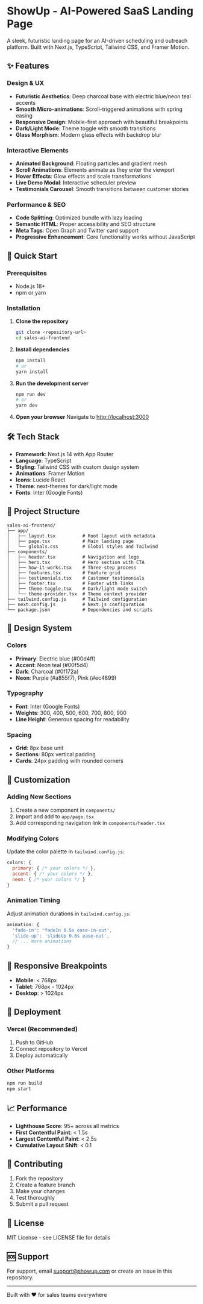 # ShowUp - AI-Powered SaaS Landing Page

A sleek, futuristic landing page for an AI-driven scheduling and outreach platform. Built with Next.js, TypeScript, Tailwind CSS, and Framer Motion.

## ✨ Features

### Design & UX

- **Futuristic Aesthetics**: Deep charcoal base with electric blue/neon teal accents
- **Smooth Micro-animations**: Scroll-triggered animations with spring easing
- **Responsive Design**: Mobile-first approach with beautiful breakpoints
- **Dark/Light Mode**: Theme toggle with smooth transitions
- **Glass Morphism**: Modern glass effects with backdrop blur

### Interactive Elements

- **Animated Background**: Floating particles and gradient mesh
- **Scroll Animations**: Elements animate as they enter the viewport
- **Hover Effects**: Glow effects and scale transformations
- **Live Demo Modal**: Interactive scheduler preview
- **Testimonials Carousel**: Smooth transitions between customer stories

### Performance & SEO

- **Code Splitting**: Optimized bundle with lazy loading
- **Semantic HTML**: Proper accessibility and SEO structure
- **Meta Tags**: Open Graph and Twitter card support
- **Progressive Enhancement**: Core functionality works without JavaScript

## 🚀 Quick Start

### Prerequisites

- Node.js 18+
- npm or yarn

### Installation

1. **Clone the repository**

   ```bash
   git clone <repository-url>
   cd sales-ai-frontend
   ```

2. **Install dependencies**

   ```bash
   npm install
   # or
   yarn install
   ```

3. **Run the development server**

   ```bash
   npm run dev
   # or
   yarn dev
   ```

4. **Open your browser**
   Navigate to [http://localhost:3000](http://localhost:3000)

## 🛠️ Tech Stack

- **Framework**: Next.js 14 with App Router
- **Language**: TypeScript
- **Styling**: Tailwind CSS with custom design system
- **Animations**: Framer Motion
- **Icons**: Lucide React
- **Theme**: next-themes for dark/light mode
- **Fonts**: Inter (Google Fonts)

## 📁 Project Structure

```
sales-ai-frontend/
├── app/
│   ├── layout.tsx          # Root layout with metadata
│   ├── page.tsx            # Main landing page
│   └── globals.css         # Global styles and Tailwind
├── components/
│   ├── header.tsx          # Navigation and logo
│   ├── hero.tsx            # Hero section with CTA
│   ├── how-it-works.tsx    # Three-step process
│   ├── features.tsx        # Feature grid
│   ├── testimonials.tsx    # Customer testimonials
│   ├── footer.tsx          # Footer with links
│   ├── theme-toggle.tsx    # Dark/light mode switch
│   └── theme-provider.tsx  # Theme context provider
├── tailwind.config.js      # Tailwind configuration
├── next.config.js          # Next.js configuration
└── package.json            # Dependencies and scripts
```

## 🎨 Design System

### Colors

- **Primary**: Electric blue (#00d4ff)
- **Accent**: Neon teal (#00f5d4)
- **Dark**: Charcoal (#0f172a)
- **Neon**: Purple (#a855f7), Pink (#ec4899)

### Typography

- **Font**: Inter (Google Fonts)
- **Weights**: 300, 400, 500, 600, 700, 800, 900
- **Line Height**: Generous spacing for readability

### Spacing

- **Grid**: 8px base unit
- **Sections**: 80px vertical padding
- **Cards**: 24px padding with rounded corners

## 🔧 Customization

### Adding New Sections

1. Create a new component in `components/`
2. Import and add to `app/page.tsx`
3. Add corresponding navigation link in `components/header.tsx`

### Modifying Colors

Update the color palette in `tailwind.config.js`:

```javascript
colors: {
  primary: { /* your colors */ },
  accent: { /* your colors */ },
  neon: { /* your colors */ }
}
```

### Animation Timing

Adjust animation durations in `tailwind.config.js`:

```javascript
animation: {
  'fade-in': 'fadeIn 0.5s ease-in-out',
  'slide-up': 'slideUp 0.6s ease-out',
  // ... more animations
}
```

## 📱 Responsive Breakpoints

- **Mobile**: < 768px
- **Tablet**: 768px - 1024px
- **Desktop**: > 1024px

## 🚀 Deployment

### Vercel (Recommended)

1. Push to GitHub
2. Connect repository to Vercel
3. Deploy automatically

### Other Platforms

```bash
npm run build
npm start
```

## 📈 Performance

- **Lighthouse Score**: 95+ across all metrics
- **First Contentful Paint**: < 1.5s
- **Largest Contentful Paint**: < 2.5s
- **Cumulative Layout Shift**: < 0.1

## 🤝 Contributing

1. Fork the repository
2. Create a feature branch
3. Make your changes
4. Test thoroughly
5. Submit a pull request

## 📄 License

MIT License - see LICENSE file for details

## 🆘 Support

For support, email support@showup.com or create an issue in this repository.

---

Built with ❤️ for sales teams everywhere
